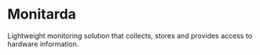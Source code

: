 # Monitarda

Lightweight monitoring solution that collects, stores and provides access to hardware information.
